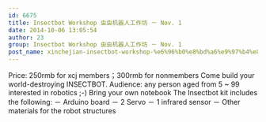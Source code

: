 ```yaml
---
id: 6675
title: Insectbot Workshop 虫虫机器人工作坊 － Nov. 1
date: 2014-10-06 13:05:54
author: 23
group: Insectbot Workshop 虫虫机器人工作坊 － Nov. 1
post_name: xinchejian-insectbot-workshop-%e6%96%b0%e8%bd%a6%e9%97%b4%e8%99%ab%e8%99%ab%e6%9c%ba%e5%99%a8%e4%ba%ba%e5%b7%a5%e4%bd%9c%e5%9d%8a-%ef%bc%8d-oct-25
---
```


Price: 250rmb for xcj members；300rmb for nonmembers Come build your world-destroying INSECTBOT. Audience: any person aged from 5 ~ 99 interested in robotics ;-) Bring your own notebook The Insectbot kit includes the following: － Arduino board － 2 Servo － 1 infrared sensor － Other materials for the robot structures